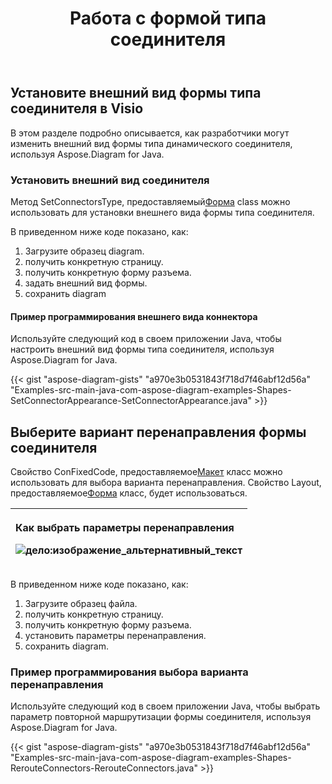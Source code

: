 ﻿---
title: Работа с формой типа соединителя
type: docs
weight: 80
url: /ru/java/working-with-connector-type-shape/
---
## **Установите внешний вид формы типа соединителя в Visio**
В этом разделе подробно описывается, как разработчики могут изменить внешний вид формы типа динамического соединителя, используя Aspose.Diagram for Java.
### **Установить внешний вид соединителя**
 Метод SetConnectorsType, предоставляемый[Форма](https://reference.aspose.com/diagram/java/com.aspose.diagram/shape) class можно использовать для установки внешнего вида формы типа соединителя.

В приведенном ниже коде показано, как:

1. Загрузите образец diagram.
1. получить конкретную страницу.
1. получить конкретную форму разъема.
1. задать внешний вид формы.
1. сохранить diagram
#### **Пример программирования внешнего вида коннектора**
Используйте следующий код в своем приложении Java, чтобы настроить внешний вид формы типа соединителя, используя Aspose.Diagram for Java.

{{< gist "aspose-diagram-gists" "a970e3b0531843f718d7f46abf12d56a" "Examples-src-main-java-com-aspose-diagram-examples-Shapes-SetConnectorAppearance-SetConnectorAppearance.java" >}}
## **Выберите вариант перенаправления формы соединителя**
 Свойство ConFixedCode, предоставляемое[Макет](https://reference.aspose.com/diagram/java/com.aspose.diagram/layout) класс можно использовать для выбора варианта перенаправления. Свойство Layout, предоставляемое[Форма](http://www.aspose.com/api/java/diagram/com.aspose.diagram/classes/shape) класс, будет использоваться.

|<p>**Как выбрать параметры перенаправления** </p><p>![дело:изображение_альтернативный_текст](http://i.imgur.com/1O70sSA.png)</p>|
|:- |
В приведенном ниже коде показано, как:

1. Загрузите образец файла.
1. получить конкретную страницу.
1. получить конкретную форму разъема.
1. установить параметры перенаправления.
1. сохранить diagram.
### **Пример программирования выбора варианта перенаправления**
Используйте следующий код в своем приложении Java, чтобы выбрать параметр повторной маршрутизации формы соединителя, используя Aspose.Diagram for Java.

{{< gist "aspose-diagram-gists" "a970e3b0531843f718d7f46abf12d56a" "Examples-src-main-java-com-aspose-diagram-examples-Shapes-RerouteConnectors-RerouteConnectors.java" >}}
